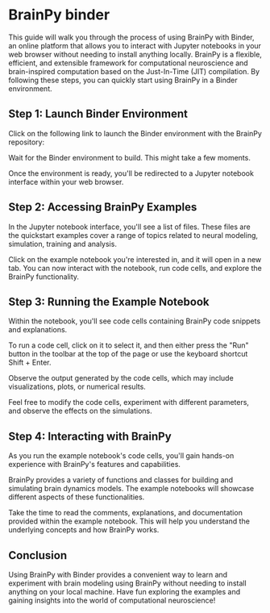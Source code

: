 # BrainPy binder

This guide will walk you through the process of using BrainPy with Binder, an online platform that allows you to interact with Jupyter notebooks in your web browser without needing to install anything locally. BrainPy is a flexible, efficient, and extensible framework for computational neuroscience and brain-inspired computation based on the Just-In-Time (JIT) compilation. By following these steps, you can quickly start using BrainPy in a Binder environment.

## Step 1: Launch Binder Environment
Click on the following link to launch the Binder environment with the BrainPy repository: 



Wait for the Binder environment to build. This might take a few moments.

Once the environment is ready, you'll be redirected to a Jupyter notebook interface within your web browser.

## Step 2: Accessing BrainPy Examples
In the Jupyter notebook interface, you'll see a list of files. These files are the quickstart examples cover a range of topics related to neural modeling, simulation, training and analysis.

Click on the example notebook you're interested in, and it will open in a new tab. You can now interact with the notebook, run code cells, and explore the BrainPy functionality.

## Step 3: Running the Example Notebook
Within the notebook, you'll see code cells containing BrainPy code snippets and explanations.

To run a code cell, click on it to select it, and then either press the "Run" button in the toolbar at the top of the page or use the keyboard shortcut Shift + Enter.

Observe the output generated by the code cells, which may include visualizations, plots, or numerical results.

Feel free to modify the code cells, experiment with different parameters, and observe the effects on the simulations.

## Step 4: Interacting with BrainPy
As you run the example notebook's code cells, you'll gain hands-on experience with BrainPy's features and capabilities.

BrainPy provides a variety of functions and classes for building and simulating brain dynamics models. The example notebooks will showcase different aspects of these functionalities.

Take the time to read the comments, explanations, and documentation provided within the example notebook. This will help you understand the underlying concepts and how BrainPy works.

## Conclusion
Using BrainPy with Binder provides a convenient way to learn and experiment with brain modeling using BrainPy without needing to install anything on your local machine. Have fun exploring the examples and gaining insights into the world of computational neuroscience!